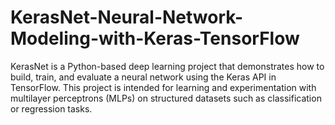 # KerasNet-Neural-Network-Modeling-with-Keras-TensorFlow
KerasNet is a Python-based deep learning project that demonstrates how to build, train, and evaluate a neural network using the Keras API in TensorFlow. This project is intended for learning and experimentation with multilayer perceptrons (MLPs) on structured datasets such as classification or regression tasks.
